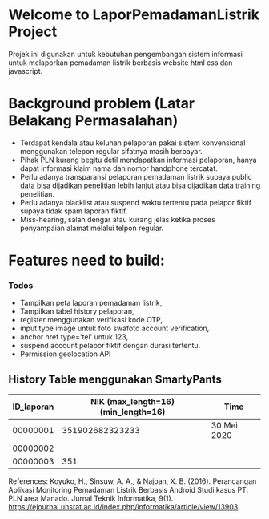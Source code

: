 # Welcome to LaporPemadamanListrik Project

Projek ini digunakan untuk kebutuhan pengembangan sistem informasi untuk melaporkan pemadaman listrik berbasis website html css dan javascript.

# Background problem (Latar Belakang Permasalahan)
- Terdapat kendala atau keluhan pelaporan pakai sistem konvensional menggunakan telepon regular sifatnya masih berbayar.
- Pihak PLN kurang begitu detil mendapatkan informasi pelaporan, hanya dapat informasi klaim nama dan nomor handphone tercatat.
- Perlu adanya transparansi pelaporan pemadaman listrik supaya public data bisa dijadikan penelitian lebih lanjut atau bisa dijadikan data training penelitian.
- Perlu adanya blacklist atau suspend waktu tertentu pada pelapor fiktif supaya tidak spam laporan fiktif.
- Miss-hearing, salah dengar atau kurang jelas ketika proses penyampaian alamat melalui telpon regular.

# Features need to build:
### Todos
- Tampilkan peta laporan pemadaman listrik,
- Tampilkan tabel history pelaporan,
- register menggunakan verifikasi kode OTP,
- input type image untuk foto swafoto account verification,
- anchor href type='tel' untuk 123,
- suspend account pelapor fiktif dengan durasi tertentu.
- Permission geolocation API

## History Table menggunakan SmartyPants
|ID_laporan      |NIK (max_length=16) (min_length=16) |Time                    |
|----------------|-------------------------------|-----------------------------|
|00000001		 |351902682323233                   |30 Mei 2020            |
|00000002        |                             |                    |
|00000003		 |351                           |                          |

References:
Koyuko, H., Sinsuw, A. A., & Najoan, X. B. (2016). Perancangan Aplikasi Monitoring Pemadaman Listrik Berbasis Android Studi kasus PT. PLN area Manado. Jurnal Teknik Informatika, 9(1).
https://ejournal.unsrat.ac.id/index.php/informatika/article/view/13903